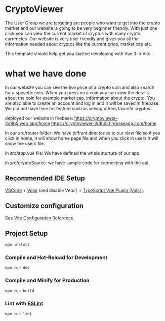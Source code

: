 # CryptoViewer
The User Group we are targeting are people who want to get into the crypto market and our website is going	to be very beginner friendly. With just one click you can view the current market of cryptos with many crypto currencies. Our website is very user friendly and gives you all the information needed about cryptos like the current price, market cap etc. 


This template should help get you started developing with Vue 3 in Vite.
# what we have done
In our website you can see the live price of a crypto coin and also search for a spesefic coin. When you press on a coin you can view the details about the coin for example market cap, information about the crypto. You are also able to create an account and log in and it will be saved in firebase. We did not have time for feature such as seeing others favorite cryptos.

deployed our website in firebase: https://cryptoviewer-3d8b5.web.app/home
https://cryptoviewer-3d8b5.firebaseapp.com/home. 


In our src/router folder: We have diffrent directories to our view file so if you click in home, it will show home page file and when you click in users it will show the users file.  

In src/app.vue file: We have defined the whole sturture of our app. 

In src/cryptoSource: we have sample code for connecting with the api. 

## Recommended IDE Setup

[VSCode](https://code.visualstudio.com/) + [Volar](https://marketplace.visualstudio.com/items?itemName=Vue.volar) (and disable Vetur) + [TypeScript Vue Plugin (Volar)](https://marketplace.visualstudio.com/items?itemName=Vue.vscode-typescript-vue-plugin).

## Customize configuration

See [Vite Configuration Reference](https://vitejs.dev/config/).

## Project Setup

```sh
npm install
```

### Compile and Hot-Reload for Development

```sh
npm run dev
```

### Compile and Minify for Production

```sh
npm run build
```

### Lint with [ESLint](https://eslint.org/)

```sh
npm run lint
```
